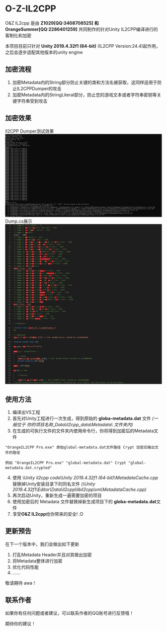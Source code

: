 # O-Z-IL2CPP
O&Z IL2cpp 是由 **Z1029[QQ:3408708525]** **和OrangeSummer[QQ:2286401259]** 共同制作的针对Unity IL2CPP编译进行的客制化和加密

本项目目前只针对 **Unity 2019.4.32f1 (64-bit)** (IL2CPP Version:24.4)起作用，之后会逐步适配其他版本的unity engine

## 加密流程
1. 加密Metadata内的String部分防止关键的类和方法名被获取，这同样适用于防止IL2CPPDumper的攻击
2. 加密Metadata内的StringLiteral部分，防止您的游戏文本或者字符串密钥等关键字符串受到攻击

## 加密效果
Il2CPP Dumper测试效果
![IL2CPPTest](Asset/il2cppdumpertest.png "IL2CPPDumper测试")
Dump.cs展示
![dump.cs](Asset/dump.cs.png "dump.cs")

## 使用方法
1. 编译出VS工程
2. 首先对Unity工程进行一次生成，得到原始的 **globa-metadata.dat** 文件 *(一般位于 你的项目名称_Data\il2cpp_data\Metadata\ 文件夹内)*
3. 在生成的可执行文件的文件夹内使用命令行，你将得到加密后的Metadata文件

~~~
"OrangeIL2CPP Pro.exe" 原始global-metadata.dat文件路径 Crypt 加密后输出文件的路径

例如 "OrangeIL2CPP Pro.exe" "global-metadata.dat" Crypt "global-metadata.dat.crypted"
~~~
4. 使用 *\Unity il2cpp code\Unity 2019.4.32f1 (64-bit)\MetadataCache.cpp* 替换掉Unity安装目录下的同名文件 *(\Unity 2019.4.32f1\Editor\Data\il2cpp\libil2cpp\vm\MetadataCache.cpp)*
5. 再次启动Unity，重新生成一遍需要加密的项目
6. 使用加密后的 Metadata 文件替换掉新生成项目下的 **globa-metadata.dat**文件
7. 享受**O&Z IL2cpp**给你带来的安全! :D

## 更新预告
在下一个版本中，我们会做出如下更新
1. 打乱Metadata Header并且对其做出加密
2. 将Metadata整体进行加密
3. 优化代码性能
4. ......

敬请期待 awa！

## 联系作者
如果你有任何问题或者建议，可以联系作者的QQ账号进行反馈哦！


期待你的建议！